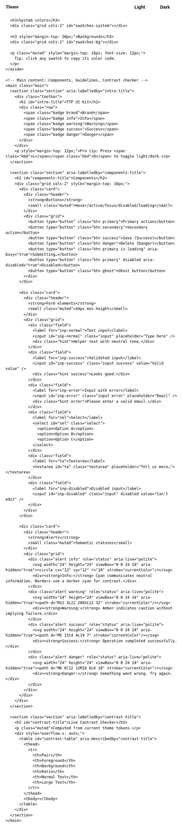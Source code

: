 <!doctype html>
<html lang="en" data-theme="light">
<head>
  <meta charset="utf-8" />
  <meta name="viewport" content="width=device-width, initial-scale=1" />
  <title>TTP UI Kit</title>
  <style>
    /*
      =========================================================
      Dual-Mode UI Kit (Light + Dark)
      Brand: #F048A8 (magenta), #5CE0E5 (cyan), #282828 (ink)
      Added: Success #22C55E, Danger #EF4444, Warning #F59E0B
      Accessibility: AA/AAA compliant pairings
      =========================================================
    */

    :root {
      /* Base brand tokens (update values if rebranding; keep names) */
      --brand-pink: #F048A8;
      --brand-cyan: #5CE0E5;
      --ink-900: #282828;

      /* Typography & spacing */
      --font-sans: ui-sans-serif, system-ui, -apple-system, "Segoe UI", Roboto, Inter, Helvetica, Arial, "Apple Color Emoji", "Segoe UI Emoji";
      --radius: 12px;
      --radius-sm: 10px;
      --shadow-1: 0 1px 2px rgba(0,0,0,0.06), 0 1px 1px rgba(0,0,0,0.04);
      --shadow-2: 0 6px 16px rgba(0,0,0,0.12), 0 2px 6px rgba(0,0,0,0.08);
      --ring: 0 0 0 3px rgba(92, 224, 229, 0.45); /* cyan focus ring */

      /* Component sizing */
      --size-ctl: 44px; /* Min interactive size */
      --pad-card: 18px;
      --pad-section: 28px;

      /* Transitions */
      --t-fast: 120ms;
      --t-med: 220ms;
    }

    /* ===================== LIGHT THEME ===================== */
    :root[data-theme="light"] {
      /* Backgrounds & text */
      --bg: #FFFFFF;
      --bg-contrast: #F5F7F8;
      --bg-blue: #E9FBFD;       /* cyan-tinted panel */
      --card: #FFFFFF;
      --border: #E4E6EB;

      --text: var(--ink-900);   /* #282828 */
      --text-muted: #555555;

      /* System colors */
      --sys-primary: var(--brand-pink);
      --sys-primary-hover: #E13C9E;
      --sys-primary-active: #C83489;

      --sys-secondary: var(--brand-cyan);
      --sys-secondary-hover: #3FD7DD;
      --sys-secondary-active: #2BC9D0;

      /* Secondary-invert = darker teal for link/text on white (AAA) */
      --sys-secondary-invert: #1C5F5A;

      /* On-color text for filled elements (AA/AAA as body text) */
      --on-primary: #121212;       /* 5.53:1 on #F048A8 */
      --on-secondary: #121212;     /* 11.82:1 on #5CE0E5 */
      --on-secondary-invert: #FFFFFF; /* for teal fills if used */

      /* Status colors */
      --success: #22C55E;
      --success-hover: #1FB154;
      --success-active: #19964A;
      --on-success: #121212;          /* 8.22:1 on #22C55E */

      --danger: #EF4444;
      --danger-hover: #E03535;
      --danger-active: #C62828;
      --on-danger: #121212;           /* 4.98:1 on #EF4444 */

      --warning: #F59E0B;
      --warning-bg: #FEF3C7;
      --warning-border: #D97706;
      --on-warning: #121212;          /* 8.72:1 on #F59E0B */

      --info: var(--brand-cyan);
      --info-bg: #E9FBFD;
      --info-border: #2BC9D0;        /* darker cyan for borders */

      /* Buttons */
      --btn-bg: var(--sys-primary);
      --btn-bg-hover: var(--sys-primary-hover);
      --btn-bg-active: var(--sys-primary-active);
      --btn-text: var(--on-primary);

      --btn-bg-2: var(--sys-secondary);
      --btn-bg-2-hover: var(--sys-secondary-hover);
      --btn-bg-2-active: var(--sys-secondary-active);
      --btn-text-2: var(--on-secondary);

      --btn-success-bg: var(--success);
      --btn-success-hover: var(--success-hover);
      --btn-success-active: var(--success-active);
      --btn-success-text: var(--on-success);

      --btn-danger-bg: var(--danger);
      --btn-danger-hover: var(--danger-hover);
      --btn-danger-active: var(--danger-active);
      --btn-danger-text: var(--on-danger);

      /* Links */
      --link: var(--sys-secondary-invert); /* teal for readability on white */
      --on-link: #FFFFFF;

      /* Disabled */
      --disabled-bg: #ECEDEF;
      --disabled-text: #9AA1A8;
      --disabled-border: #E1E3E6;
    }

    /* ===================== DARK THEME ====================== */
    :root[data-theme="dark"] {
      --bg: #121212;
      --bg-contrast: #1E1E1E;   /* subtle elevated surface */
      --bg-blue: #0F2A2D;       /* cyan-tinted dark panel */
      --card: #1A1A1A;
      --border: #2A2A2A;

      --text: #FFFFFF;
      --text-muted: #D0D0D0;

      --sys-primary: var(--brand-pink);
      --sys-primary-hover: #FF5ABB;
      --sys-primary-active: #E13C9E;

      --sys-secondary: var(--brand-cyan);
      --sys-secondary-hover: #79E7EB;
      --sys-secondary-active: #43D4D9;

      /* Lighter cyan accent for icons/lines on dark */
      --sys-secondary-invert: #9BE8EC;

      /* On-color text on bright fills stays dark for AAA/AA */
      --on-primary: #121212;
      --on-secondary: #121212;
      --on-secondary-invert: #121212;

      /* Status */
      --success: #22C55E;
      --success-hover: #32CF6B;
      --success-active: #1FB154;
      --on-success: #121212;

      --danger: #EF4444;
      --danger-hover: #F05A5A;
      --danger-active: #E03535;
      --on-danger: #121212;

      --warning: #F59E0B;
      --warning-bg: #2A1E0A;
      --warning-border: #F59E0B;
      --on-warning: #121212;

      --info: var(--brand-cyan);
      --info-bg: #102A2C;
      --info-border: var(--brand-cyan);

      /* Buttons */
      --btn-bg: var(--sys-primary);
      --btn-bg-hover: var(--sys-primary-hover);
      --btn-bg-active: var(--sys-primary-active);
      --btn-text: var(--on-primary);

      --btn-bg-2: var(--sys-secondary);
      --btn-bg-2-hover: var(--sys-secondary-hover);
      --btn-bg-2-active: var(--sys-secondary-active);
      --btn-text-2: var(--on-secondary);

      --btn-success-bg: var(--success);
      --btn-success-hover: var(--success-hover);
      --btn-success-active: var(--success-active);
      --btn-success-text: var(--on-success);

      --btn-danger-bg: var(--danger);
      --btn-danger-hover: var(--danger-hover);
      --btn-danger-active: var(--danger-active);
      --btn-danger-text: var(--on-danger);

      /* Links on dark can be bright cyan */
      --link: var(--sys-secondary);
      --on-link: var(--on-secondary);

      /* Disabled */
      --disabled-bg: #2A2A2A;
      --disabled-text: #8B8B8B;
      --disabled-border: #333333;
    }

    /* ===================== Base styles ===================== */
    * { margin: 0; padding: 0; box-sizing: border-box; }
    html, body {
      height: 100%;
      background: var(--bg);
      color: var(--text);
      font-family: var(--font-sans);
      line-height: 1.45;
      -webkit-font-smoothing: antialiased;
      -moz-osx-font-smoothing: grayscale;
      transition: background var(--t-med) ease, color var(--t-med) ease;
    }

    h1, h2, h3 { line-height: 1.1; margin: 0 0 12px 0; font-weight: 600; }
    h1 { font-size: 28px; letter-spacing: -0.02em; }
    h2 { font-size: 22px; letter-spacing: -0.01em; }
    h3 { font-size: 18px; }

    p { margin: 0 0 12px 0; color: var(--text); }
    small, .muted { color: var(--text-muted); }

    a { color: var(--link); text-decoration: none; transition: all var(--t-fast) ease; }
    a:hover { text-decoration: underline; }

    ul, ol { margin: 0 0 12px 0; padding-left: 24px; }
    li { margin-bottom: 8px; }

    .page {
      max-width: 1500px;
      margin: 0 auto;
      padding: 18px;
      min-height: 100vh;
      display: grid;
      grid-template-columns: 550px 1fr;
      gap: 18px;
      align-items: start;
    }

    .sidebar {
      position: sticky; top: 18px;
      background: var(--card);
      border: 1px solid var(--border);
      border-radius: var(--radius);
      box-shadow: var(--shadow-1);
      padding: var(--pad-card);
    }

    .main { display: grid; gap: 18px; min-width: 0; }

    .section {
      background: var(--card);
      border: 1px solid var(--border);
      border-radius: var(--radius);
      box-shadow: var(--shadow-1);
      padding: var(--pad-section);
    }

    .row { display: flex; flex-wrap: wrap; gap: 12px; align-items: center; }
    .toolbar { display: flex; align-items: center; justify-content: space-between; gap: 12px; margin-bottom: 12px; flex-wrap: wrap; }

    .switch {
      display: inline-flex; align-items: center; background: var(--bg-contrast);
      border: 1px solid var(--border); border-radius: 999px; padding: 4px; gap: 0;
    }
    .switch button {
      min-width: 80px; height: 32px; border-radius: 999px; border: none; background: transparent;
      color: var(--text); cursor: pointer; padding: 0 12px; font-weight: 600; font-size: 14px; transition: all var(--t-fast) ease;
    }
    .switch button[aria-pressed="true"] { background: var(--sys-secondary); color: var(--on-secondary); box-shadow: var(--shadow-1); }

    /* Swatches */
    .swatch {
      width: 100%; max-width: 240px; border-radius: var(--radius-sm);
      border: 1px solid var(--border); overflow: hidden; cursor: pointer;
      box-shadow: var(--shadow-1); transition: transform var(--t-fast) ease;
    }
    .swatch:hover { transform: translateY(-2px); box-shadow: var(--shadow-2); }
    .swatch .tone { height: 64px; }
    .swatch .meta { padding: 10px; font-size: 12px; background: var(--card); }
    .code { font-family: ui-monospace, "SF Mono", Monaco, "Cascadia Code", "Roboto Mono", Consolas, "Courier New", monospace; font-size: 12px; word-break: break-all; }

    /* Buttons */
    .btn {
      height: var(--size-ctl); padding: 0 16px; border-radius: 8px; border: 1px solid transparent;
      cursor: pointer; font-weight: 600; font-size: 14px; display: inline-flex; align-items: center; justify-content: center;
      gap: 8px; box-shadow: var(--shadow-1); transition: all var(--t-fast) ease; text-decoration: none; position: relative;
    }
    .btn:focus-visible { outline: none; box-shadow: var(--shadow-2), var(--ring); }
    .btn:hover { transform: translateY(-1px); box-shadow: var(--shadow-2); }
    .btn:active { transform: translateY(0); }

    .btn.primary { background: var(--btn-bg); color: var(--btn-text); }
    .btn.primary:hover { background: var(--btn-bg-hover); }
    .btn.primary:active { background: var(--btn-bg-active); }

    .btn.secondary { background: var(--btn-bg-2); color: var(--btn-text-2); }
    .btn.secondary:hover { background: var(--btn-bg-2-hover); }
    .btn.secondary:active { background: var(--btn-bg-2-active); }

    .btn.success { background: var(--btn-success-bg); color: var(--btn-success-text); }
    .btn.success:hover { background: var(--btn-success-hover); }
    .btn.success:active { background: var(--btn-success-active); }

    .btn.danger { background: var(--btn-danger-bg); color: var(--btn-danger-text); }
    .btn.danger:hover { background: var(--btn-danger-hover); }
    .btn.danger:active { background: var(--btn-danger-active); }

    .btn.ghost { background: transparent; border-color: var(--border); color: var(--text); }
    .btn.inverse { background: var(--bg-contrast); color: var(--text); }

    .btn[disabled], .btn.is-loading {
      background: var(--disabled-bg) !important; color: var(--disabled-text) !important;
      border-color: var(--disabled-border) !important; box-shadow: none; cursor: not-allowed; transform: none;
    }
    .btn.is-loading::after {
      content: ""; width: 16px; height: 16px; border-radius: 999px; border: 2px solid currentColor; border-top-color: transparent;
      position: absolute; right: 12px; animation: spin 1s linear infinite;
    }
    @keyframes spin { to { transform: rotate(360deg); } }

    /* Inputs */
    .input, .select, .textarea {
      width: 100%; min-height: var(--size-ctl); padding: 0 14px; border-radius: 8px; border: 1px solid var(--border);
      background: var(--bg); color: var(--text); box-shadow: var(--shadow-1); font-family: inherit; font-size: 14px;
      transition: all var(--t-fast) ease;
    }
    .textarea { min-height: 100px; padding: 12px 14px; resize: vertical; line-height: 1.4; }
    .input::placeholder, .textarea::placeholder { color: var(--text-muted); opacity: 1; }

    .input:focus-visible, .select:focus-visible, .textarea:focus-visible {
      outline: none; box-shadow: var(--ring); border-color: var(--sys-secondary);
    }

    .field { margin-bottom: 12px; }
    label { display: block; font-weight: 500; margin-bottom: 6px; color: var(--text); }
    .hint { font-size: 12px; margin-top: 6px; }

    /* Validation states */
    .input.success, .select.success, .textarea.success { border-color: var(--success); box-shadow: 0 0 0 3px rgba(34,197,94,0.25); }
    .input.error, .select.error, .textarea.error { border-color: var(--danger); box-shadow: 0 0 0 3px rgba(239,68,68,0.25); }
    .hint.success { color: var(--success); }
    .hint.error { color: var(--danger); }

    .input:disabled, .select:disabled, .textarea:disabled {
      background: var(--disabled-bg); color: var(--disabled-text); border-color: var(--disabled-border);
    }

    /* Cards */
    .card { background: var(--card); border: 1px solid var(--border); border-radius: var(--radius); padding: 18px; box-shadow: var(--shadow-1); }
    .card .header { display: flex; align-items: center; justify-content: space-between; margin-bottom: 12px; flex-wrap: wrap; gap: 8px; }
    .card.hoverable:hover { transform: translateY(-2px); box-shadow: var(--shadow-2); transition: transform var(--t-fast) ease; }

    /* Alerts */
    .alert {
      border-radius: var(--radius); padding: 14px; border: 1px solid; display: grid;
      grid-template-columns: 24px 1fr; gap: 12px; align-items: start;
    }
    .alert.info { background: var(--info-bg); border-color: var(--info-border); color: var(--text); }
    .alert.warning { background: var(--warning-bg); border-color: var(--warning-border); color: var(--text); }
    .alert.success { background: #ECFDF5; border-color: var(--success); color: var(--text); }
    [data-theme="dark"] .alert.success { background: #0E2317; }
    .alert.danger { background: #FEE2E2; border-color: var(--danger); color: var(--text); }
    [data-theme="dark"] .alert.danger { background: #2A1213; }
    .alert svg { stroke-width: 1.5; fill: none; }

    /* Badges */
    .badge { display: inline-flex; align-items: center; height: 24px; padding: 0 8px; border-radius: 999px; border: 1px solid transparent;
      font-weight: 600; font-size: 11px; letter-spacing: 0.02em; text-transform: uppercase;
    }
    .badge.brand { background: var(--sys-primary); color: var(--on-primary); }
    .badge.info { background: var(--info); color: var(--on-secondary); }
    .badge.warning { background: var(--warning); color: var(--on-warning); }
    .badge.success { background: var(--success); color: var(--on-success); }
    .badge.danger { background: var(--danger); color: var(--on-danger); }

    /* Grid helpers */
    .grid { display: grid; gap: 12px; }
    .cols-2 { grid-template-columns: repeat(2, 1fr); }
    .cols-3 { grid-template-columns: repeat(3, 1fr); }

    /* Token table */
    table { width: 100%; border-collapse: collapse; font-size: 14px; margin-top: 12px; }
    th, td { padding: 12px 8px; border-bottom: 1px solid var(--border); text-align: left; vertical-align: top; }
    th { font-weight: 600; background: var(--bg-contrast); }

    .tag { font-size: 10px; padding: 2px 6px; border-radius: 4px; border: 1px solid var(--border); display: inline-block; font-weight: 600; text-transform: uppercase; }
    .tag.pass { border-color: #22c55e; background: #dcfce7; color: #15803d; }
    [data-theme="dark"] .tag.pass { background: #15803d; color: #dcfce7; }
    .tag.fail { border-color: #ef4444; background: #fecaca; color: #dc2626; }
    [data-theme="dark"] .tag.fail { background: #dc2626; color: #fecaca; }

    .kbd { font: 12px ui-monospace, "SF Mono", Monaco, Consolas, monospace; background: var(--bg-contrast); border: 1px solid var(--border); padding: 2px 6px; border-radius: 4px; box-shadow: 0 1px 2px rgba(0,0,0,0.1); }

    /* Responsive */
    @media (max-width: 900px) {
      .page { grid-template-columns: 1fr; padding: 12px; }
      .cols-3, .cols-2 { grid-template-columns: 1fr; }
      .sidebar { position: static; }
      .toolbar { flex-direction: column; align-items: stretch; gap: 8px; }
      .row { flex-direction: column; align-items: stretch; }
      table { font-size: 12px; }
      th, td { padding: 8px 4px; }
    }
    @media (max-width: 600px) {
      .page { padding: 8px; }
      .section, .card, .sidebar { padding: 16px; }
      h1 { font-size: 24px; } h2 { font-size: 20px; } h3 { font-size: 16px; }
    }
  </style>
</head>
<body>
  <div class="page">
    <!-- Sidebar: Color tokens & theme toggle -->
    <aside class="sidebar" aria-label="Color tokens">
      <div class="toolbar">
        <strong>Theme</strong>
        <div class="switch" role="group" aria-label="Toggle theme">
          <button type="button" id="btnLight" aria-pressed="true">Light</button>
          <button type="button" id="btnDark" aria-pressed="false">Dark</button>
        </div>
      </div>

      <h3>System colors</h3>
      <div class="grid cols-2" id="swatches-system"></div>

      <h3 style="margin-top: 20px;">Backgrounds</h3>
      <div class="grid cols-2" id="swatches-bg"></div>

      <p class="muted" style="margin-top: 16px; font-size: 12px;">
        Tip: click any swatch to copy its color code.
      </p>
    </aside>

    <!-- Main content: Components, Guidelines, Contrast checker -->
    <main class="main">
      <section class="section" aria-labelledby="intro-title">
        <div class="toolbar">
          <h1 id="intro-title">TTP UI Kit</h1>
          <div class="row">
            <span class="badge brand">Brand</span>
            <span class="badge info">Info</span>
            <span class="badge warning">Warning</span>
            <span class="badge success">Success</span>
            <span class="badge danger">Danger</span>
          </div>
        </div>
        <p style="margin-top: 12px;">Pro tip: Press <span class="kbd">L</span>/<span class="kbd">D</span> to toggle light/dark.</p>
      </section>

      <section class="section" aria-labelledby="components-title">
        <h2 id="components-title">Components</h2>
        <div class="grid cols-2" style="margin-top: 16px;">
          <div class="card">
            <div class="header">
              <strong>Buttons</strong>
              <small class="muted">Hover/active/focus/disabled/loading</small>
            </div>
            <div class="grid">
              <button type="button" class="btn primary">Primary action</button>
              <button type="button" class="btn secondary">Secondary action</button>
              <button type="button" class="btn success">Save (Success)</button>
              <button type="button" class="btn danger">Delete (Danger)</button>
              <button type="button" class="btn primary is-loading" aria-busy="true">Submitting…</button>
              <button type="button" class="btn primary" disabled aria-disabled="true">Disabled</button>
              <button type="button" class="btn ghost">Ghost button</button>
            </div>
          </div>

          <div class="card">
            <div class="header">
              <strong>Form elements</strong>
              <small class="muted">44px min height</small>
            </div>
            <div class="grid">
              <div class="field">
                <label for="inp-normal">Text input</label>
                <input id="inp-normal" class="input" placeholder="Type here" />
                <div class="hint">Helper text with neutral tone.</div>
              </div>
              <div class="field">
                <label for="inp-success">Validated input</label>
                <input id="inp-success" class="input success" value="Valid value" />
                <div class="hint success">Looks good.</div>
              </div>
              <div class="field">
                <label for="inp-error">Input with error</label>
                <input id="inp-error" class="input error" placeholder="Email" />
                <div class="hint error">Please enter a valid email.</div>
              </div>
              <div class="field">
                <label for="sel">Select</label>
                <select id="sel" class="select">
                  <option>Option A</option>
                  <option>Option B</option>
                  <option>Option C</option>
                </select>
              </div>
              <div class="field">
                <label for="ta">Textarea</label>
                <textarea id="ta" class="textarea" placeholder="Tell us more…"></textarea>
              </div>
              <div class="field">
                <label for="inp-disabled">Disabled input</label>
                <input id="inp-disabled" class="input" disabled value="Can't edit" />
              </div>
            </div>
          </div>

          <div class="card">
            <div class="header">
              <strong>Alerts</strong>
              <small class="muted">Semantic statuses</small>
            </div>
            <div class="grid">
              <div class="alert info" role="status" aria-live="polite">
                <svg width="24" height="24" viewBox="0 0 24 24" aria-hidden="true"><circle cx="12" cy="12" r="10" stroke="currentColor"/></svg>
                <div><strong>Info:</strong> Cyan communicates neutral information. Borders use a darker cyan for contrast.</div>
              </div>
              <div class="alert warning" role="status" aria-live="polite">
                <svg width="24" height="24" viewBox="0 0 24 24" aria-hidden="true"><path d="M12 3L22 20H2L12 3Z" stroke="currentColor"/></svg>
                <div><strong>Warning:</strong> Amber indicates caution without implying failure.</div>
              </div>
              <div class="alert success" role="status" aria-live="polite">
                <svg width="24" height="24" viewBox="0 0 24 24" aria-hidden="true"><path d="M5 13l4 4L19 7" stroke="currentColor"/></svg>
                <div><strong>Success:</strong> Operation completed successfully.</div>
              </div>
              <div class="alert danger" role="status" aria-live="polite">
                <svg width="24" height="24" viewBox="0 0 24 24" aria-hidden="true"><path d="M6 6l12 12M18 6L6 18" stroke="currentColor"/></svg>
                <div><strong>Danger:</strong> Something went wrong. Try again.</div>
              </div>
            </div>
          </div>
        </div>
      </section>

      <section class="section" aria-labelledby="contrast-title">
        <h2 id="contrast-title">Live Contrast Checker</h2>
        <p class="muted">Computed from current theme tokens.</p>
        <div style="overflow-x: auto;">
          <table id="contrast-table" aria-describedby="contrast-title">
            <thead>
              <tr>
                <th>Pair</th>
                <th>Foreground</th>
                <th>Background</th>
                <th>Ratio</th>
                <th>Normal Text</th>
                <th>Large Text</th>
              </tr>
            </thead>
            <tbody></tbody>
          </table>
        </div>
      </section>
    </main>
  </div>

  <script>
    // --- Utilities: color parsing & WCAG contrast ---
    function cssVar(name){ return getComputedStyle(document.documentElement).getPropertyValue(name).trim(); }
    function hexToRgb(hex){ const m = /^#?([a-f\d]{2})([a-f\d]{2})([a-f\d]{2})$/i.exec(hex);
      return m ? { r: parseInt(m[1],16)/255, g: parseInt(m[2],16)/255, b: parseInt(m[3],16)/255 } : null; }
    function srgbToLin(c){ return (c <= 0.03928) ? c/12.92 : Math.pow((c+0.055)/1.055, 2.4); }
    function relLum(hex){ const rgb = hexToRgb(hex); if(!rgb) return 0;
      return 0.2126*srgbToLin(rgb.r) + 0.7152*srgbToLin(rgb.g) + 0.0722*srgbToLin(rgb.b); }
    function contrastRatio(fg, bg){ const L1 = relLum(fg), L2 = relLum(bg); const [a,b] = L1 > L2 ? [L1,L2] : [L2,L1]; return (a+0.05)/(b+0.05); }
    function fmtRatio(x){ return (Math.round(x*100)/100).toFixed(2) + ':1'; }

    // --- Theme toggle ---
    const btnLight = document.getElementById('btnLight');
    const btnDark  = document.getElementById('btnDark');

    function setTheme(mode){
      document.documentElement.setAttribute('data-theme', mode);
      btnLight.setAttribute('aria-pressed', mode === 'light');
      btnDark.setAttribute('aria-pressed', mode === 'dark');
      buildContrastTable();
      buildSwatches();
    }
    btnLight.addEventListener('click', () => setTheme('light'));
    btnDark .addEventListener('click', () => setTheme('dark'));
    window.addEventListener('keydown', (e) => {
      if(e.key === 'l' || e.key === 'L') setTheme('light');
      if(e.key === 'd' || e.key === 'D') setTheme('dark');
    });

    // --- Copy helper ---
    async function copy(text){ try{ await navigator.clipboard.writeText(text); } catch(e){} }

    // --- Swatches ---
    const sysTokens = [
      ['--sys-primary','System/Primary'],
      ['--sys-secondary','System/Secondary'],
      ['--sys-secondary-invert','System/Secondary-invert'],
      ['--success','System/Success'],
      ['--danger','System/Danger'],
      ['--warning','System/Warning'],
      ['--info','System/Info']
    ];
    const bgTokens = [
      ['--bg','Background'],
      ['--bg-contrast','Background-contrast'],
      ['--bg-blue','Blue background']
    ];

    function swatchHtml(name, label){
      const val = cssVar(name);
      return `
        <div class="swatch" role="button" tabindex="0" aria-label="Copy ${name}" data-token="${name}">
          <div class="tone" style="background:${val}"></div>
          <div class="meta">
            <div><strong>${label}</strong></div>
            <div class="code">${name} → ${val}</div>
          </div>
        </div>`;
    }
    function bindSwatch(el){
      el.addEventListener('click', () => copy(cssVar(el.dataset.token)));
      el.addEventListener('keydown', (e) => {
        if(e.key === 'Enter' || e.key === ' ') { e.preventDefault(); copy(cssVar(el.dataset.token)); }
      });
    }
    function buildSwatches(){
      const sys = document.getElementById('swatches-system');
      const bg  = document.getElementById('swatches-bg');
      if(sys){
        sys.innerHTML = sysTokens.map(([t,l]) => swatchHtml(t,l)).join('');
        sys.querySelectorAll('.swatch').forEach(bindSwatch);
      }
      if(bg){
        bg.innerHTML = bgTokens.map(([t,l]) => swatchHtml(t,l)).join('');
        bg.querySelectorAll('.swatch').forEach(bindSwatch);
      }
    }

    // --- Contrast table ---
    const pairs = [
      ['Text on Background', '--text', '--bg'],
      ['Text on Contrast BG', '--text', '--bg-contrast'],
      ['Text on Blue BG', '--text', '--bg-blue'],
      ['Link on Background', '--link', '--bg'],
      ['On-Primary on Primary', '--on-primary', '--sys-primary'],
      ['On-Secondary on Secondary', '--on-secondary', '--sys-secondary'],
      ['On-Success on Success', '--on-success', '--success'],
      ['On-Danger on Danger', '--on-danger', '--danger'],
      ['Warning Text on Warning', '--on-warning', '--warning']
    ];

    function buildContrastTable(){
      const tbody = document.querySelector('#contrast-table tbody');
      if(!tbody) return;
      const rows = pairs.map(([label, fgTok, bgTok]) => {
        const fg = cssVar(fgTok), bg = cssVar(bgTok);
        const ratio = contrastRatio(fg, bg);
        const passAA = ratio >= 4.5 ? 'AA' : 'Fail';
        const large = ratio >= 7 ? 'AAA' : (ratio >= 3 ? 'AA Large' : 'Fail');
        const aaClass = passAA === 'AA' ? 'pass' : 'fail';
        const lgClass = (ratio >= 3) ? 'pass' : 'fail';
        return `
          <tr>
            <td>${label}</td>
            <td>
              <div class="swatch" style="max-width: 100px; margin-bottom: 4px;" role="button" tabindex="0" aria-label="Copy foreground color">
                <div class="tone" style="background:${fg}"></div>
                <div class="meta">
                  <div class="code">${fgTok}<br/>${fg}</div>
                </div>
              </div>
            </td>
            <td>
              <div class="swatch" style="max-width: 100px;" role="button" tabindex="0" aria-label="Copy background color">
                <div class="tone" style="background:${bg}"></div>
                <div class="meta">
                  <div class="code">${bgTok}<br/>${bg}</div>
                </div>
              </div>
            </td>
            <td>${fmtRatio(ratio)}</td>
            <td><span class="tag ${aaClass}">${passAA}</span></td>
            <td><span class="tag ${lgClass}">${large}</span></td>
          </tr>`;
      }).join('');
      tbody.innerHTML = rows;

      // Re-bind swatch listeners for the newly added swatches in the table
      document.querySelectorAll('#contrast-table .swatch').forEach(bindSwatch);
    }

    // --- Init ---
    document.addEventListener('DOMContentLoaded', () => { buildSwatches(); buildContrastTable(); });
  </script>
</body>
</html>
